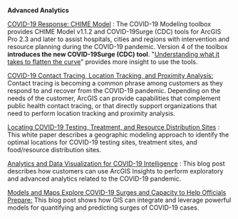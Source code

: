 **Advanced Analytics**

[COVID-19 Response: CHIME Model](https://www.youtube.com/watch?v=hMa5XPCjDDE) : The COVID-19 Modeling toolbox provides CHIME Model v1.1.2 and COVID-19Surge (CDC) tools for ArcGIS Pro 2.3 and later to assist hospitals, cities and regions with intervention and resource planning during the COVID-19 pandemic. Version 4 of the toolbox **introduces the new COVID-19Surge (CDC) tool**. &quot;[Understanding what it takes to flatten the curve](https://www.esri.com/arcgis-blog/products/arcgis-pro/analytics/understanding-what-it-takes-to-flatten-the-curve/)&quot; provides more insight to use the tools.

[COVID-19 Contact Tracing, Location Tracking, and Proximity Analysis:](https://www.esri.com/arcgis-blog/products/arcgis-pro/health/use-proximity-tracing-to-identify-possible-contact-events/) Contact tracing is becoming a common phrase among customers as they respond to and recover from the COVID-19 pandemic. Depending on the needs of the customer, ArcGIS can provide capabilities that complement public health contact tracing, or that directly support organizations that need to perform location tracking and proximity analysis.

[Locating COVID-19 Testing, Treatment, and Resource Distribution Sites](https://www.esri.com/content/dam/esrisites/en-us/media/whitepaper/locating-covid19-testing-treatment-resource-distribution-sites.pdf) : This white paper describes a geographic modeling approach to identify the optimal locations for COVID-19 testing sites, treatment sites, and food/resource distribution sites.

[Analytics and Data Visualization for COVID-19 Intelligence](https://www.esri.com/arcgis-blog/products/insights/analytics/analytics-and-data-visualization-for-covid-19-intelligence/) : This blog post describes how customers can use ArcGIS Insights to perform exploratory and advanced analytics related to the COVID-19 pandemic.

[Models and Maps Explore COVID-19 Surges and Capacity to Help Officials Prepare:](https://www.esri.com/about/newsroom/blog/models-maps-explore-covid-19-surges-capacity/) This blog post shows how GIS can integrate and leverage powerful models for quantifying and predicting surges of COVID-19 cases.
